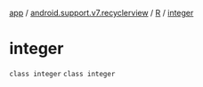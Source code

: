 [app](../../../index.md) / [android.support.v7.recyclerview](../../index.md) / [R](../index.md) / [integer](.)

# integer

`class integer`
`class integer`